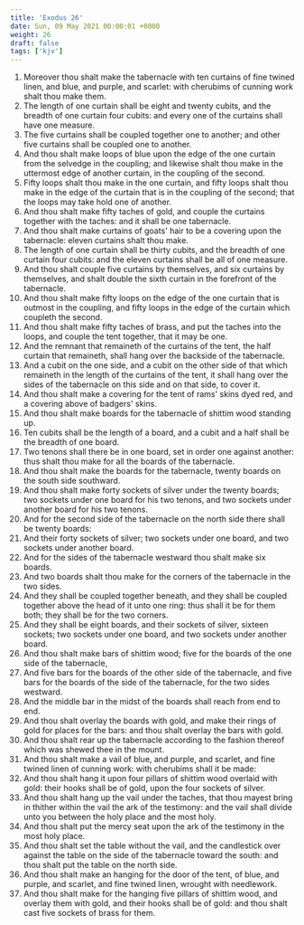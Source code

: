 ```yaml
---
title: 'Exodus 26'
date: Sun, 09 May 2021 00:00:01 +0000
weight: 26
draft: false
tags: ['kjv'] 
---
```


1. Moreover thou shalt make the tabernacle with ten curtains of fine twined linen, and blue, and purple, and scarlet: with cherubims of cunning work shalt thou make them.
2. The length of one curtain shall be eight and twenty cubits, and the breadth of one curtain four cubits: and every one of the curtains shall have one measure.
3. The five curtains shall be coupled together one to another; and other five curtains shall be coupled one to another.
4. And thou shalt make loops of blue upon the edge of the one curtain from the selvedge in the coupling; and likewise shalt thou make in the uttermost edge of another curtain, in the coupling of the second.
5. Fifty loops shalt thou make in the one curtain, and fifty loops shalt thou make in the edge of the curtain that is in the coupling of the second; that the loops may take hold one of another.
6. And thou shalt make fifty taches of gold, and couple the curtains together with the taches: and it shall be one tabernacle.
7. And thou shalt make curtains of goats' hair to be a covering upon the tabernacle: eleven curtains shalt thou make.
8. The length of one curtain shall be thirty cubits, and the breadth of one curtain four cubits: and the eleven curtains shall be all of one measure.
9. And thou shalt couple five curtains by themselves, and six curtains by themselves, and shalt double the sixth curtain in the forefront of the tabernacle.
10. And thou shalt make fifty loops on the edge of the one curtain that is outmost in the coupling, and fifty loops in the edge of the curtain which coupleth the second.
11. And thou shalt make fifty taches of brass, and put the taches into the loops, and couple the tent together, that it may be one.
12. And the remnant that remaineth of the curtains of the tent, the half curtain that remaineth, shall hang over the backside of the tabernacle.
13. And a cubit on the one side, and a cubit on the other side of that which remaineth in the length of the curtains of the tent, it shall hang over the sides of the tabernacle on this side and on that side, to cover it.
14. And thou shalt make a covering for the tent of rams' skins dyed red, and a covering above of badgers' skins.
15. And thou shalt make boards for the tabernacle of shittim wood standing up.
16. Ten cubits shall be the length of a board, and a cubit and a half shall be the breadth of one board.
17. Two tenons shall there be in one board, set in order one against another: thus shalt thou make for all the boards of the tabernacle.
18. And thou shalt make the boards for the tabernacle, twenty boards on the south side southward.
19. And thou shalt make forty sockets of silver under the twenty boards; two sockets under one board for his two tenons, and two sockets under another board for his two tenons.
20. And for the second side of the tabernacle on the north side there shall be twenty boards:
21. And their forty sockets of silver; two sockets under one board, and two sockets under another board.
22. And for the sides of the tabernacle westward thou shalt make six boards.
23. And two boards shalt thou make for the corners of the tabernacle in the two sides.
24. And they shall be coupled together beneath, and they shall be coupled together above the head of it unto one ring: thus shall it be for them both; they shall be for the two corners.
25. And they shall be eight boards, and their sockets of silver, sixteen sockets; two sockets under one board, and two sockets under another board.
26. And thou shalt make bars of shittim wood; five for the boards of the one side of the tabernacle,
27. And five bars for the boards of the other side of the tabernacle, and five bars for the boards of the side of the tabernacle, for the two sides westward.
28. And the middle bar in the midst of the boards shall reach from end to end.
29. And thou shalt overlay the boards with gold, and make their rings of gold for places for the bars: and thou shalt overlay the bars with gold.
30. And thou shalt rear up the tabernacle according to the fashion thereof which was shewed thee in the mount.
31. And thou shalt make a vail of blue, and purple, and scarlet, and fine twined linen of cunning work: with cherubims shall it be made:
32. And thou shalt hang it upon four pillars of shittim wood overlaid with gold: their hooks shall be of gold, upon the four sockets of silver.
33. And thou shalt hang up the vail under the taches, that thou mayest bring in thither within the vail the ark of the testimony: and the vail shall divide unto you between the holy place and the most holy.
34. And thou shalt put the mercy seat upon the ark of the testimony in the most holy place.
35. And thou shalt set the table without the vail, and the candlestick over against the table on the side of the tabernacle toward the south: and thou shalt put the table on the north side.
36. And thou shalt make an hanging for the door of the tent, of blue, and purple, and scarlet, and fine twined linen, wrought with needlework.
37. And thou shalt make for the hanging five pillars of shittim wood, and overlay them with gold, and their hooks shall be of gold: and thou shalt cast five sockets of brass for them.
